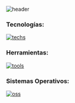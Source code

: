 <!-- # Hello World! '\u{2665}' -->

![header](https://capsule-render.vercel.app/api?type=waving&height=200&color=155E95&text=Hello%20World!%20'\u{2665}'&section=header&reversal=true&textBg=false&fontColor=F2EFE7&fontSize=41&fontAlignY=32&animation=fadeIn&desc=Jesús%20Domínguez&descAlignY=50)

### Tecnologías:
[![techs](https://skillicons.dev/icons?i=flutter,dart,firebase)](https://skillicons.dev)

### Herramientas:
[![tools](https://skillicons.dev/icons?i=git,github,figma)](https://skillicons.dev)

### Sistemas Operativos:
[![oss](https://skillicons.dev/icons?i=windows,linux)](https://skillicons.dev)

